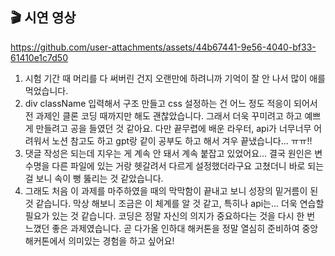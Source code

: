 ## 🎬 시연 영상
https://github.com/user-attachments/assets/44b67441-9e56-4040-bf33-61410e1c7d50

1. 시험 기간 때 머리를 다 써버린 건지 오랜만에 하려니까 기억이 잘 안 나서 많이 애를 먹었습니다.
2. div className 입력해서 구조 만들고 css 설정하는 건 어느 정도 적응이 되어서 전 과제인 클론 코딩 때까지만 해도 괜찮았습니다. 그래서 더욱 꾸미려고 하고 예쁘게 만들려고 공을 들였던 것 같아요. 다만 끝무렵에 배운 라우터, api가 너무너무 어려워서 노션 참고도 하고 gpt랑 같이 공부도 하고 해서 겨우 끝냈습니다... ㅠㅠ!! 
3. 댓글 작성은 되는데 지우는 게 계속 안 돼서 계속 붙잡고 있었어요... 결국 원인은 변수명을 다른 파일에 있는 거랑 헷갈려서 다르게 설정했더라구요 고쳤더니 바로 되는 걸 보니 속이 뻥 뚫리는 것 같았습니다.
4. 그래도 처음 이 과제를 마주하였을 때의 막막함이 끝내고 보니 성장의 밑거름이 된 것 같습니다. 막상 해보니 조금은 이 체계를 알 것 같고, 특히나 api는... 더욱 연습할 필요가 있는 것 같습니다. 코딩은 정말 자신의 의지가 중요하다는 것을 다시 한 번 느꼈던 좋은 과제였습니다. 곧 다가올 인하대 해커톤을 정말 열심히 준비하여 중앙 해커톤에서 의미있는 경험을 하고 싶어요!
